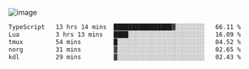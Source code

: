 ![image](https://github-profile-trophy.vercel.app/?username=CMOISDEAD&theme=oldie&row=1&no-frame=true&no-bg=true&margin-w=15&margin-h=15)
<!--START_SECTION:waka-->

```txt
TypeScript   13 hrs 14 mins  ████████████████▓░░░░░░░░   66.11 %
Lua          3 hrs 13 mins   ████░░░░░░░░░░░░░░░░░░░░░   16.09 %
tmux         54 mins         █░░░░░░░░░░░░░░░░░░░░░░░░   04.52 %
norg         31 mins         ▓░░░░░░░░░░░░░░░░░░░░░░░░   02.65 %
kdl          29 mins         ▓░░░░░░░░░░░░░░░░░░░░░░░░   02.43 %
```

<!--END_SECTION:waka--> 
